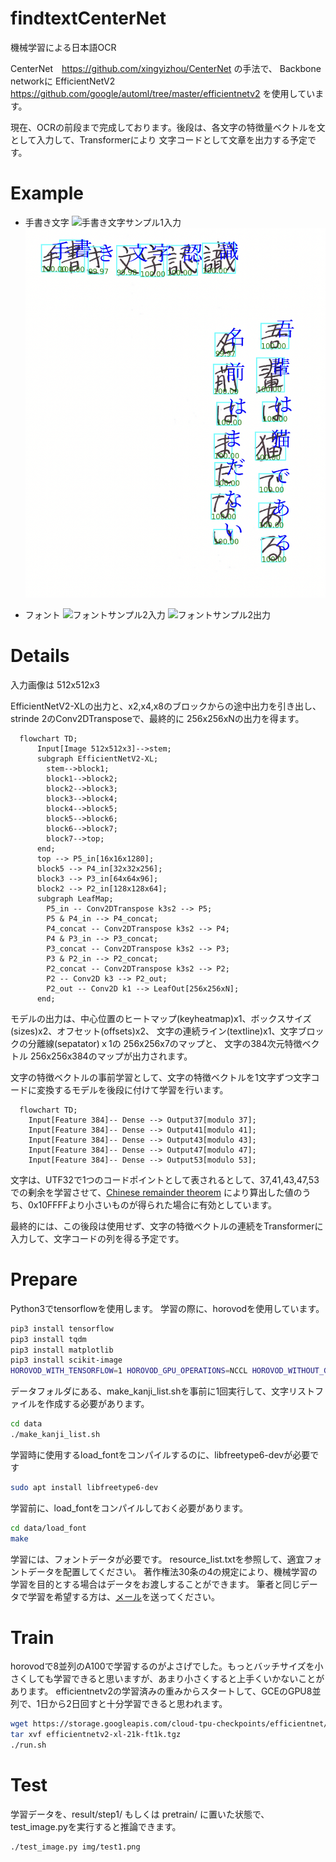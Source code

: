 # findtextCenterNet
機械学習による日本語OCR

CenterNet　https://github.com/xingyizhou/CenterNet
の手法で、
Backbone networkに EfficientNetV2 https://github.com/google/automl/tree/master/efficientnetv2
を使用しています。

現在、OCRの前段まで完成しております。後段は、各文字の特徴量ベクトルを文として入力して、Transformerにより
文字コードとして文章を出力する予定です。

# Example
- 手書き文字
![手書き文字サンプル1入力](https://github.com/lithium0003/findtextCenterNet/blob/main/img/test1.png "入力1")
![手書き文字サンプル1出力](https://github.com/lithium0003/findtextCenterNet/blob/main/img/test1_result.png "出力1")

- フォント
![フォントサンプル2入力](https://github.com/lithium0003/findtextCenterNet/blob/main/img/test2.png "入力2")
![フォントサンプル2出力](https://github.com/lithium0003/findtextCenterNet/blob/main/img/test2_result.png "出力2")

# Details 

入力画像は 512x512x3

EfficientNetV2-XLの出力と、x2,x4,x8のブロックからの途中出力を引き出し、strinde 2のConv2DTransposeで、最終的に
256x256xNの出力を得ます。

```mermaid
  flowchart TD;
      Input[Image 512x512x3]-->stem;
      subgraph EfficientNetV2-XL;
        stem-->block1;
        block1-->block2;
        block2-->block3;
        block3-->block4;
        block4-->block5;
        block5-->block6;
        block6-->block7;
        block7-->top;
      end;
      top --> P5_in[16x16x1280];
      block5 --> P4_in[32x32x256];
      block3 --> P3_in[64x64x96];
      block2 --> P2_in[128x128x64];
      subgraph LeafMap;
        P5_in -- Conv2DTranspose k3s2 --> P5;
        P5 & P4_in --> P4_concat;
        P4_concat -- Conv2DTranspose k3s2 --> P4;
        P4 & P3_in --> P3_concat;
        P3_concat -- Conv2DTranspose k3s2 --> P3;
        P3 & P2_in --> P2_concat;
        P2_concat -- Conv2DTranspose k3s2 --> P2;
        P2 -- Conv2D k3 --> P2_out;
        P2_out -- Conv2D k1 --> LeafOut[256x256xN];
      end;

```

モデルの出力は、中心位置のヒートマップ(keyheatmap)x1、ボックスサイズ(sizes)x2、オフセット(offsets)x2、
文字の連続ライン(textline)x1、文字ブロックの分離線(sepatator)ｘ1の 256x256x7のマップと、
文字の384次元特徴ベクトル 256x256x384のマップが出力されます。

文字の特徴ベクトルの事前学習として、文字の特徴ベクトルを1文字ずつ文字コードに変換するモデルを後段に付けて学習を行います。

```mermaid
  flowchart TD;
    Input[Feature 384]-- Dense --> Output37[modulo 37];
    Input[Feature 384]-- Dense --> Output41[modulo 41];
    Input[Feature 384]-- Dense --> Output43[modulo 43];
    Input[Feature 384]-- Dense --> Output47[modulo 47];
    Input[Feature 384]-- Dense --> Output53[modulo 53];
```

文字は、UTF32で1つのコードポイントとして表されるとして、37,41,43,47,53での剰余を学習させて、[Chinese remainder theorem](https://ja.wikipedia.org/wiki/%E4%B8%AD%E5%9B%BD%E3%81%AE%E5%89%B0%E4%BD%99%E5%AE%9A%E7%90%86)
により算出した値のうち、0x10FFFFより小さいものが得られた場合に有効としています。

最終的には、この後段は使用せず、文字の特徴ベクトルの連続をTransformerに入力して、文字コードの列を得る予定です。

# Prepare 
Python3でtensorflowを使用します。
学習の際に、horovodを使用しています。

```bash
pip3 install tensorflow
pip3 install tqdm
pip3 install matplotlib
pip3 install scikit-image
HOROVOD_WITH_TENSORFLOW=1 HOROVOD_GPU_OPERATIONS=NCCL HOROVOD_WITHOUT_GLOO=1 pip3 install --no-cache-dir horovod
```

データフォルダにある、make_kanji_list.shを事前に1回実行して、文字リストファイルを作成する必要があります。

```bash
cd data
./make_kanji_list.sh
```

学習時に使用するload_fontをコンパイルするのに、libfreetype6-devが必要です

```bash
sudo apt install libfreetype6-dev
```

学習前に、load_fontをコンパイルしておく必要があります。
```bash
cd data/load_font
make
```

学習には、フォントデータが必要です。
resource_list.txtを参照して、適宜フォントデータを配置してください。
著作権法30条の4の規定により、機械学習の学習を目的とする場合はデータをお渡しすることができます。
筆者と同じデータで学習を希望する方は、[メール](<mailto:contact@lithium03.info>)を送ってください。

# Train
horovodで8並列のA100で学習するのがよさげでした。もっとバッチサイズを小さくしても学習できると思いますが、あまり小さくすると上手くいかないことがあります。
efficientnetv2の学習済みの重みからスタートして、GCEのGPU8並列で、1日から2日回すと十分学習できると思われます。

```bash
wget https://storage.googleapis.com/cloud-tpu-checkpoints/efficientnet/v2/efficientnetv2-xl-21k-ft1k.tgz
tar xvf efficientnetv2-xl-21k-ft1k.tgz
./run.sh
```

# Test
学習データを、result/step1/ もしくは pretrain/ に置いた状態で、
test_image.pyを実行すると推論できます。

```bash
./test_image.py img/test1.png
```
